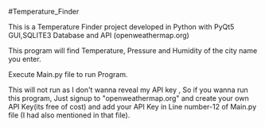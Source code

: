 #Temperature_Finder

This is a Temperature Finder project developed in Python with PyQt5 GUI,SQLITE3 Database and API (openweathermap.org)

This program will find Temperature, Pressure and Humidity of the city name you enter.

Execute Main.py file to run Program.

This will not run as I don't wanna reveal my API key , So if you wanna run this program, Just signup to "openweathermap.org" and create your own API Key(its free of cost) and add your API Key in Line number-12 of Main.py file (I had also mentioned in that file).
